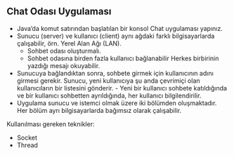 ## Chat Odası Uygulaması 

- Java’da komut satırından başlatılan bir konsol Chat uygulaması yapınız. 
- Sunucu (server) ve kullanıcı (client) aynı ağdaki farklı bilgisayarlarda çalışabilir, örn. Yerel  Alan Ağı (LAN). 
   * Sohbet odası oluşturmalı. 
   * Sohbet odasına birden fazla kullanıcı bağlanabilir 
Herkes birbirinin yazdığı mesajı okuyabilir. 
- Sunucuya bağlandıktan sonra, sohbete girmek için kullanıcının adını girmesi gerekir.  Sunucu, yeni kullanıcıya şu anda çevrimiçi olan kullanıcıların bir listesini gönderir. - Yeni bir kullanıcı sohbete katıldığında ve bir kullanıcı sohbetten ayrıldığında, her kullanıcı  bilgilendirilir.  
- Uygulama sunucu ve istemci olmak üzere iki bölümden oluşmaktadır. Her bölüm ayrı  bilgisayarlarda bağımsız olarak çalışabilir. 

Kullanılması gereken teknikler:
- Socket  
- Thread
